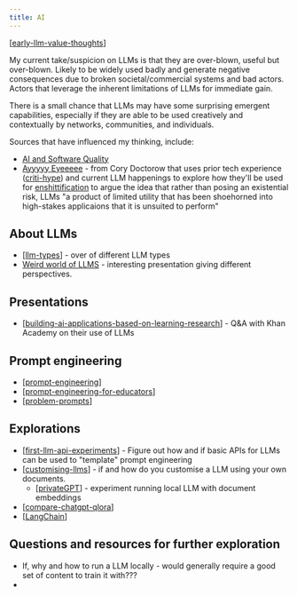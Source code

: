 ```yaml
---
title: AI
---
```

[[early-llm-value-thoughts]]

My current take/suspicion on LLMs is that they are over-blown, useful but over-blown. Likely to be widely used badly and generate negative consequences due to broken societal/commercial systems and bad actors. Actors that leverage the inherent limitations of LLMs for immediate gain. 

There is a small chance that LLMs may have some surprising emergent capabilities, especially if they are able to be used creatively and contextually by networks, communities, and individuals.

Sources that have influenced my thinking, include:

- [AI and Software Quality](https://softwarecrisis.dev/letters/ai-and-software-quality/)
- [Ayyyyy Eyeeeee](https://doctorow.medium.com/ayyyyyy-eyeeeee-4ac92fa2eed) - from Cory Doctorow that uses prior tech experience ([criti-hype](https://sts-news.medium.com/youre-doing-it-wrong-notes-on-criticism-and-technology-hype-18b08b4307e5)) and current LLM happenings to explore how they'll be used for [enshittification](https://pluralistic.net/2023/01/21/potemkin-ai/#hey-guys) to argue the idea that rather than posing an existential risk, LLMs "a product of limited utility that has been shoehorned into high-stakes applicaions that it is unsuited to perform"

## About LLMs

- [[llm-types]] - over of different LLM types
- [Weird world of LLMS](https://simonwillison.net/2023/Aug/3/weird-world-of-llms/) - interesting presentation giving different perspectives.

## Presentations 

- [[building-ai-applications-based-on-learning-research]] - Q&A with Khan Academy on their use of LLMs

## Prompt engineering

- [[prompt-engineering]]
- [[prompt-engineering-for-educators]]
- [[problem-prompts]]

## Explorations

- [[first-llm-api-experiments]] - Figure out how and if basic APIs for LLMs can be used to "template" prompt engineering
- [[customising-llms]] - if and how do you customise a LLM using your own documents.
	- [[privateGPT]] - experiment running local LLM with document embeddings
- [[compare-chatgpt-qlora]]
- [[LangChain]]

## Questions and resources for further exploration

- If, why and how to run a LLM locally - would generally require a good set of content to train it with???
- 

[//begin]: # "Autogenerated link references for markdown compatibility"
[early-llm-value-thoughts]: early-llm-value-thoughts "Early LLMm value thoughts"
[llm-types]: llm-types "LLM Types"
[building-ai-applications-based-on-learning-research]: building-ai-applications-based-on-learning-research "Building AI applications based on learning research"
[prompt-engineering]: prompt-engineering "Prompt engineering"
[prompt-engineering-for-educators]: prompt-engineering-for-educators "prompt-engineering-for-educators"
[problem-prompts]: problem-prompts "Problem prompts"
[first-llm-api-experiments]: explorations/first-llm-api-experiments "First experiments with LLM APIs"
[customising-llms]: explorations/customising-llms "Customising LLMs"
[privateGPT]: explorations/privateGPT "PrivateGPT"
[compare-chatgpt-qlora]: explorations/compare-chatgpt-qlora "Explorations in comparing ChatGPT & QLoRA"
[LangChain]: explorations/LangChain "LangChain"
[//end]: # "Autogenerated link references"